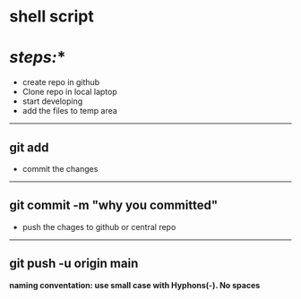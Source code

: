 # shell script 

# *steps:**
* create repo in github 
* Clone repo in local laptop 
* start developing 
* add the files to temp area
-----
git add <file-name>
-----
* commit the changes
------
git commit -m "why you committed"
------
* push the chages to github or 
central repo
-------
git push -u origin main
--------

**naming conventation: use small case with Hyphons(-). No spaces**
